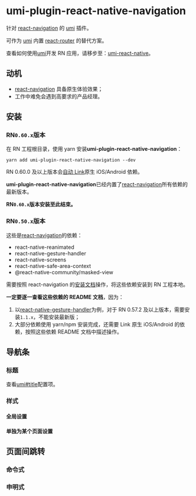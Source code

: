 # umi-plugin-react-native-navigation

针对 [react-navigation](https://reactnavigation.org/) 的 [umi](https://umijs.org/) 插件。

可作为 [umi](https://umijs.org/) 内置 [react-router](https://reacttraining.com/react-router/) 的替代方案。

查看如何使用[umi](https://umijs.org/)开发 RN 应用，请移步至：<a href="https://github.com/xuyuanxiang/umi-react-native#readme" target="_blank">umi-react-native</a>。

## 动机

- [react-navigation](https://reactnavigation.org/) 具备原生体验效果；
- 工作中难免会遇到高要求的产品经理。

## 安装

### RN`0.60.x`版本

在 RN 工程根目录，使用 yarn 安装**umi-plugin-react-native-navigation**：

```npm
yarn add umi-plugin-react-native-navigation --dev
```

RN 0.60.0 及以上版本会[自动 Link](https://github.com/react-native-community/cli/blob/master/docs/autolinking.md)原生 iOS/Android 依赖。

**umi-plugin-react-native-navigation**已经内置了[react-navigation](https://reactnavigation.org/)所有依赖的最新版本。

**RN`0.60.x`版本安装至此结束。**

### RN`0.50.x`版本

这些是[react-navigation](https://reactnavigation.org/)的依赖：

- react-native-reanimated
- react-native-gesture-handler
- react-native-screens
- react-native-safe-area-context
- @react-native-community/masked-view

需要按照 react-navigation 的[安装文档](https://reactnavigation.org/docs/getting-started/#installation)操作，将这些依赖安装到 RN 工程本地。

**一定要逐一查看这些依赖的 README 文档**，因为：

1. 以[react-native-gesture-handler](https://github.com/software-mansion/react-native-gesture-handler#react-native-support)为例，对于 RN 0.57.2 及以上版本，需要安装`1.1.x`，不能安装最新版；
2. 大部分依赖使用 yarn/npm 安装完成，还需要 Link 原生 iOS/Android 的依赖，按照这些依赖 README 文档中描述操作。

## 导航条

### 标题

查看[umi#title](https://umijs.org/config#title)配置项。

### 样式

#### 全局设置

#### 单独为某个页面设置

## 页面间跳转

### 命令式

### 申明式
